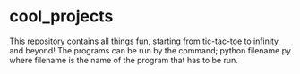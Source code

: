 # cool_projects
This repository contains all things fun, starting from tic-tac-toe to infinity and beyond!
The programs can be run by the command;
python filename.py 
where filename is the name of the program that has to be run.
